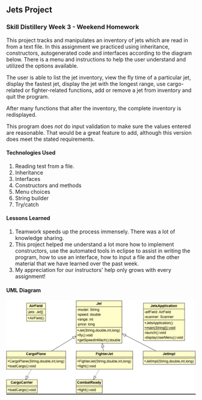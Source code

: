 ## Jets Project

### Skill Distillery Week 3 - Weekend Homework

This project tracks and manipulates an inventory of jets which are read in from a text file. In this assignment we practiced using inheritance, constructors, autogenerated code and interfaces according to the diagram below. There is a menu and instructions to help the user understand and utilized the options available. 

The user is able to list the jet inventory, view the fly time of a particular jet, display the fastest jet, display the jet with the longest range, use cargo-related or fighter-related functions, add or remove a jet from inventory and quit the program.

After many functions that alter the inventory, the complete inventory is redisplayed.

This program does *not* do input validation to make sure the values entered are reasonable. That would be a great feature to add, although this version does meet the stated requirements.

#### Technologies Used
1. Reading test from a file.
2. Inheritance
3. Interfaces
4. Constructors and methods
5. Menu choices
6. String builder
7. Try/catch

#### Lessons Learned
1. Teamwork speeds up the process immensely. There was a lot of knowledge sharing.
2. This project helped me understand a lot more how to implement constructors, use the automated tools in eclipse to assist in writing the program, how to use an interface, how to input a file and the other material that we have learned over the past week.
3. My appreciation for our instructors' help only grows with every assignment!

#### UML Diagram

![UML](JetsProjUML.jpg)





